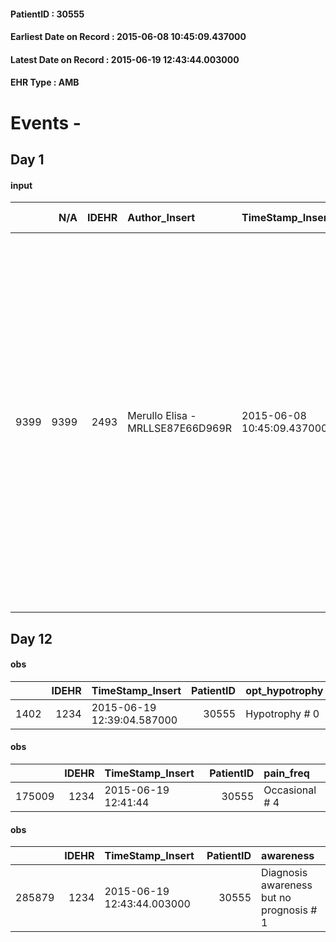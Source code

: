 
#### PatientID : 30555
#### Earliest Date on Record : 2015-06-08 10:45:09.437000
#### Latest Date on Record : 2015-06-19 12:43:44.003000
#### EHR Type : AMB

# Events - 

## Day 1

#### input
|      |    N/A |   IDEHR | Author_Insert                    | TimeStamp_Insert           | EHRType   |   PatientID |   IDDigitalSignDocument | persone_vicine   |   Unnamed: 0_x.1 |   IDANAMNESI_SOCIALE | Patient   | FamigliaAltro   | Paziente_T   | FamigliaAltro_T   |   Non_Rilevabile_x.1 | Note_Non_Rilevabile_x.1   | opt_Problemi   | Note_I                                                                                                                                                                                                                                                                                                                             | chk_contr_sintomi   | opt_paziente_a   | opt_famiglia_a   | opt_adeguatezza   | ds_note_ad                                                                                                                                        | opt_paziente_solo   | opt_presente_assente   | Presenza_minori   | Caregiver_principale   | opt_capacita   | ds_familiari_coinv   | opt_necessario   | opt_presente   | opt_risorse_ec   | opt_paziente_psi   | opt_Ins_vol   | ds_note_prio                                                                                                                                                                                                                                                                                                                                            | opt_paziente_ad   | opt_caregiver_ad   | opt_esenzione   | opt_inv_civile   |   invalidita_perc |   ds_codice_es | Needs     | Domestic partnership   | Fragility   | opt_disponibilita_f   | opt_indennita_acc   | opt_legge   | opt_famiglia_psi   | opt_disponibilit_paz   |
|-----:|-------:|--------:|:---------------------------------|:---------------------------|:----------|------------:|------------------------:|:-----------------|-----------------:|---------------------:|:----------|:----------------|:-------------|:------------------|---------------------:|:--------------------------|:---------------|:-----------------------------------------------------------------------------------------------------------------------------------------------------------------------------------------------------------------------------------------------------------------------------------------------------------------------------------|:--------------------|:-----------------|:-----------------|:------------------|:--------------------------------------------------------------------------------------------------------------------------------------------------|:--------------------|:-----------------------|:------------------|:-----------------------|:---------------|:---------------------|:-----------------|:---------------|:-----------------|:-------------------|:--------------|:--------------------------------------------------------------------------------------------------------------------------------------------------------------------------------------------------------------------------------------------------------------------------------------------------------------------------------------------------------|:------------------|:-------------------|:----------------|:-----------------|------------------:|---------------:|:----------|:-----------------------|:------------|:----------------------|:--------------------|:------------|:-------------------|:-----------------------|
| 9399 |   9399 |    2493 | Merullo Elisa - MRLLSE87E66D969R | 2015-06-08 10:45:09.437000 | AMB       |       30555 |                   83818 | N/A              |             1061 |                  678 | Si#1      | Si#1            | No#0         | Si#1              |                    0 | NR                        | Si#1           | Si presentano a colloquio la figlia ed il coniuge del pz che esprimono le loro difficolt√† nel dover comunicare alla pz la prognosi infausta. Secondo la figlia comunque la mamma ha capito la sua situazione clinica, anche se teme che venendo ricoverata avr√† maggior consapevolezza della gravit√† in quanto la pz ci conosce | controllo sintomi#0 | Indefinite#2     | Congruenti#1     | Da valutare#2     | presenti le cognate della pz che in questo momento sono le uniche risorse sul territorio di Milano che possano dare una mano al coniuge della pz. | No#0                | Presente#1             | No#0              | Coniuge                | Adeguato#0     | Coniuge e figlia     | Si#1             | No#0           | Adeguate#1       | No#0               | Si#1          | Il bisogno espresso √® a livello assistenziale. La figlia √® disponibile a prendere una badante ma teme che il pap√† non riesca a gestire tutta l'assistenza anche con l'aiuto di una badante. La famiglia richiede pertanto il ricovero in Hospice. E' stato spiegato che in caso di stabilit√† del quadro clinico la pz potrebbe tornare a domicilio. | Parziale#1        | Totale#2           | Si#1            | Si#1             |                80 |             48 | Clinici#0 | Coniuge/Convivente#0   | nessuna#0   | Si#1                  | No#0                | No#0        | S√¨#1              | Da verificare#2        |


## Day 12

#### obs
|      |   IDEHR | TimeStamp_Insert           |   PatientID | opt_hypotrophy   | asthenia   | dyspnoea              | body_temp    | agitation_behavior_freq   | cognitive_state   |
|-----:|--------:|:---------------------------|------------:|:-----------------|:-----------|:----------------------|:-------------|:--------------------------|:------------------|
| 1402 |    1234 | 2015-06-19 12:39:04.587000 |       30555 | Hypotrophy # 0   | Severe # 3 | applicant at rest # 5 | Apyrexia # 0 | quiet # 0                 | Polished # 2      |

#### obs
|        |   IDEHR | TimeStamp_Insert    |   PatientID | pain_freq      |
|-------:|--------:|:--------------------|------------:|:---------------|
| 175009 |    1234 | 2015-06-19 12:41:44 |       30555 | Occasional # 4 |

#### obs
|        |   IDEHR | TimeStamp_Insert           |   PatientID | awareness                                |
|-------:|--------:|:---------------------------|------------:|:-----------------------------------------|
| 285879 |    1234 | 2015-06-19 12:43:44.003000 |       30555 | Diagnosis awareness but no prognosis # 1 |


